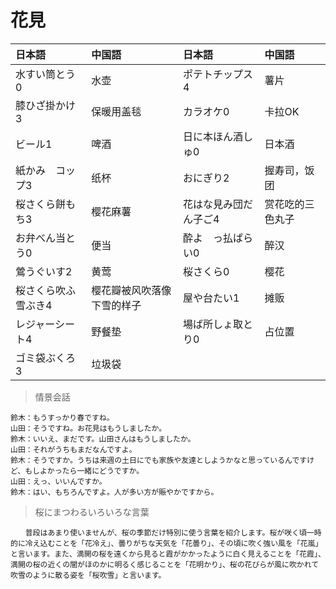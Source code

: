 # 花見

| 日本語                           | 中国語                     | 日本語                             | 中国語           |
| :------------------------------- | :------------------------- | :--------------------------------- | :--------------- |
| <ruby>水すい筒とう0</ruby>       | 水壶                       | <ruby>ポテトチップス4</ruby>       | 薯片             |
| <ruby>膝ひざ掛かけ3</ruby>       | 保暖用盖毯                 | <ruby>カラオケ0</ruby>             | 卡拉OK           |
| <ruby>ビール1</ruby>             | 啤酒                       | <ruby>日に本ほん酒しゅ0</ruby>     | 日本酒           |
| <ruby>紙かみ　コップ3</ruby>     | 纸杯                       | <ruby>おにぎり2</ruby>             | 握寿司，饭团     |
| <ruby>桜さくら餅もち3</ruby>     | 樱花麻薯                   | <ruby>花はな見み団だん子ご4</ruby> | 赏花吃的三色丸子 |
| <ruby>お弁べん当とう0</ruby>     | 便当                       | <ruby>酔よ　っ払ぱら　い0</ruby>   | 醉汉             |
| <ruby>鶯うぐいす2</ruby>         | 黄莺                       | <ruby>桜さくら0</ruby>             | 樱花             |
| <ruby>桜さくら吹ふ雪ぶき4</ruby> | 樱花瓣被风吹落像下雪的样子 | <ruby>屋や台たい1</ruby>           | 摊贩             |
| <ruby>レジャーシート4</ruby>     | 野餐垫                     | <ruby>場ば所しょ取と　り0</ruby>   | 占位置           |
| <ruby>ゴミ袋ぶくろ3</ruby>       | 垃圾袋                     |                                    |                  |

> 情景会話

```text
鈴木：もうすっかり春ですね。
山田：そうですね。お花見はもうしましたか。
鈴木：いいえ、まだです。山田さんはもうしましたか。
山田：それがうちもまだなんですよ。
鈴木：そうですか。うちは来週の土日にでも家族や友達としようかなと思っているんですけど、もしよかったら一緒にどうですか。
山田：えっ、いいんですか。
鈴木：はい、もちろんですよ。人が多い方が賑やかですから。
```

> 桜にまつわるいろいろな言葉

```text
　　普段はあまり使いませんが、桜の季節だけ特別に使う言葉を紹介します。桜が咲く頃一時的に冷え込むことを「花冷え」、曇りがちな天気を「花曇り」、その頃に吹く強い風を「花嵐」と言います。また、満開の桜を遠くから見ると霞がかかったように白く見えることを「花霞」、満開の桜の近くの闇がほのかに明るく感じることを「花明かり」、桜の花びらが風に吹かれて吹雪のように散る姿を「桜吹雪」と言います。
```
